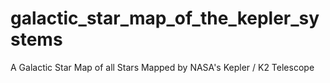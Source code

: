 # galactic_star_map_of_the_kepler_systems
A Galactic Star Map of all Stars Mapped by NASA's Kepler / K2 Telescope
